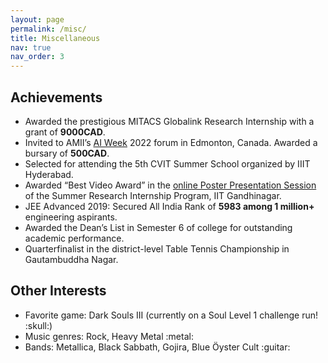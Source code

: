 ```yaml
---
layout: page
permalink: /misc/
title: Miscellaneous
nav: true
nav_order: 3
---
```


<!-- pages/misc.md -->
<div class="projects">
  <h2 class="category"> Achievements </h2>
    <ul>
        <li> 
            Awarded the prestigious MITACS Globalink Research Internship with a grant of <b>9000CAD</b>.
        </li>
        <li> 
            Invited to AMII’s <a href="https://www.amii.ca/events/amii-presents-ai-week/">AI Week</a> 2022 forum in Edmonton, Canada. Awarded a bursary of <b>500CAD</b>.
        </li>
        <li> 
            Selected for attending the 5th CVIT Summer School organized by IIIT Hyderabad.
        </li>
        <li> 
            Awarded “Best Video Award” in the <a href="https://www.youtube.com/watch?v=_3wEY2bX6Ks">online Poster Presentation Session</a> of the Summer Research Internship Program, IIT Gandhinagar.
        </li>
        <li> 
            JEE Advanced 2019: Secured All India Rank of <b>5983 among 1 million+</b> engineering aspirants.
        </li>
        <li> 
            Awarded the Dean’s List in Semester 6 of college for outstanding academic performance.
        </li>
        <li> 
            Quarterfinalist in the district-level Table Tennis Championship in Gautambuddha Nagar.
        </li>
    </ul> 

  <h2 class="category"> Other Interests </h2>
    <ul>
        <li> 
            Favorite game: Dark Souls III (currently on a Soul Level 1 challenge run! :skull:)
        </li>
        <li> 
            Music genres: Rock, Heavy Metal :metal:
        </li>
        <li> 
            Bands: Metallica, Black Sabbath, Gojira, Blue Öyster Cult :guitar:
        </li>
    </ul>
</div>